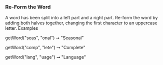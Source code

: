 ### Re-Form the Word

A word has been split into a left part and a right part. Re-form the word by adding both halves together, changing the first character to an uppercase letter.
Examples

getWord("seas", "onal") ➞ "Seasonal"

getWord("comp", "lete") ➞ "Complete"

getWord("lang", "uage") ➞ "Language"